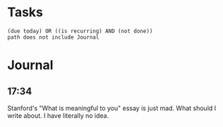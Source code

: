 # Tasks
```tasks
(due today) OR ((is recurring) AND (not done))
path does not include Journal
```
# Journal
## 17:34
Stanford's "What is meaningful to you" essay is just mad. What should I write about. I have literally no idea.